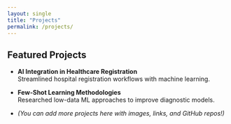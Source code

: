 ```yaml
---
layout: single
title: "Projects"
permalink: /projects/
---
```


## Featured Projects

- **AI Integration in Healthcare Registration**  
  Streamlined hospital registration workflows with machine learning.  

- **Few-Shot Learning Methodologies**  
  Researched low-data ML approaches to improve diagnostic models.  

- *(You can add more projects here with images, links, and GitHub repos!)*
